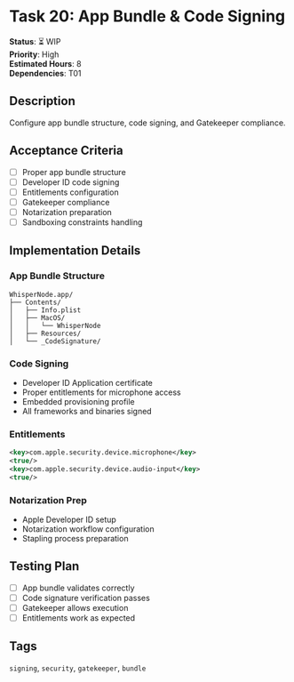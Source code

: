 # Task 20: App Bundle & Code Signing

**Status**: ⏳ WIP  
**Priority**: High  
**Estimated Hours**: 8  
**Dependencies**: T01  

## Description

Configure app bundle structure, code signing, and Gatekeeper compliance.

## Acceptance Criteria

- [ ] Proper app bundle structure
- [ ] Developer ID code signing
- [ ] Entitlements configuration
- [ ] Gatekeeper compliance
- [ ] Notarization preparation
- [ ] Sandboxing constraints handling

## Implementation Details

### App Bundle Structure
```
WhisperNode.app/
├── Contents/
│   ├── Info.plist
│   ├── MacOS/
│   │   └── WhisperNode
│   ├── Resources/
│   └── _CodeSignature/
```

### Code Signing
- Developer ID Application certificate
- Proper entitlements for microphone access
- Embedded provisioning profile
- All frameworks and binaries signed

### Entitlements
```xml
<key>com.apple.security.device.microphone</key>
<true/>
<key>com.apple.security.device.audio-input</key>
<true/>
```

### Notarization Prep
- Apple Developer ID setup
- Notarization workflow configuration
- Stapling process preparation

## Testing Plan

- [ ] App bundle validates correctly
- [ ] Code signature verification passes
- [ ] Gatekeeper allows execution
- [ ] Entitlements work as expected

## Tags
`signing`, `security`, `gatekeeper`, `bundle`